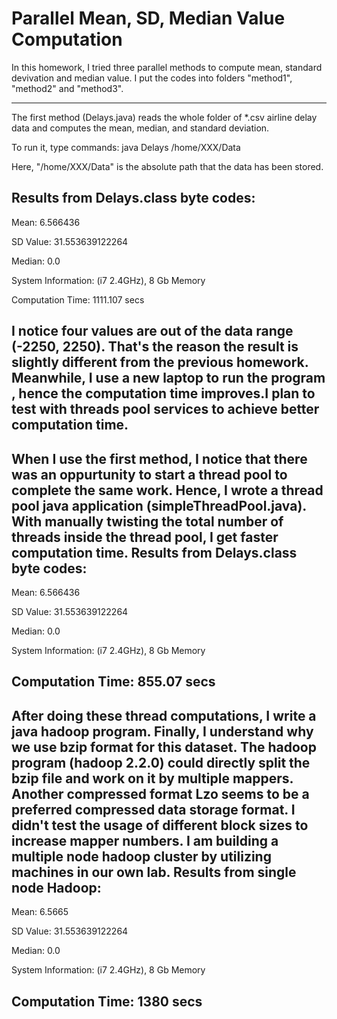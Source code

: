 Parallel Mean, SD, Median Value Computation
=================================================
In this homework, I tried three parallel methods to compute mean, standard devivation and median value. I put the codes into folders "method1", "method2" and "method3". 

-------------------------------------------------
The first method (Delays.java) reads the whole folder of *.csv airline delay data and computes the mean, median, and standard deviation. 

To run it, type commands: java Delays /home/XXX/Data 

Here, "/home/XXX/Data" is the absolute path that the data has been stored.

Results from Delays.class byte codes:
--------------------------------------------
Mean: 6.566436

SD Value: 31.553639122264

Median: 0.0

System Information:  (i7  2.4GHz), 8 Gb Memory
  
Computation Time: 1111.107 secs 

I notice four values are out of the data range (-2250, 2250).
That's the reason the result is slightly different from the previous homework.
Meanwhile, I use a new laptop to run the program , hence the computation time improves.I plan to test with threads pool services to achieve better computation time. 
------------------------------------------------
When I use the first method, I notice that there was an oppurtunity to start a thread pool to complete the same work. Hence, I wrote a thread pool java application (simpleThreadPool.java). With manually twisting the total number of threads inside the thread pool, I get faster computation time.
Results from Delays.class byte codes:
--------------------------------------------
Mean: 6.566436

SD Value: 31.553639122264

Median: 0.0

System Information:  (i7  2.4GHz), 8 Gb Memory
  
Computation Time: 855.07 secs
--------------------------------------------
After doing these thread computations, I write a java hadoop program. Finally, I understand why we use bzip format for this dataset. The hadoop program (hadoop 2.2.0) could directly split the bzip file and work on it by multiple mappers. Another compressed format Lzo seems to be a preferred compressed data storage format. I didn't test the usage of different block sizes to increase mapper numbers. I am building a multiple node hadoop cluster by utilizing machines in our own lab.
Results from single node Hadoop:
--------------------------------------------
Mean: 6.5665

SD Value: 31.553639122264

Median: 0.0

System Information:  (i7  2.4GHz), 8 Gb Memory

Computation Time: 1380 secs
-------------------------------------------- 

 
